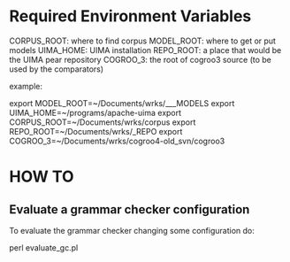 Required Environment Variables
==============================

CORPUS_ROOT:	where to find corpus
MODEL_ROOT:		where to get or put models
UIMA_HOME:		UIMA installation
REPO_ROOT:		a place that would be the UIMA pear repository
COGROO_3:		the root of cogroo3 source (to be used by the comparators)

example:

export MODEL_ROOT=~/Documents/wrks/___MODELS
export UIMA_HOME=~/programs/apache-uima
export CORPUS_ROOT=~/Documents/wrks/corpus
export REPO_ROOT=~/Documents/wrks/_REPO
export COGROO_3=~/Documents/wrks/cogroo4-old_svn/cogroo3


HOW TO
======

Evaluate a grammar checker configuration
----------------------------------------

To evaluate the grammar checker changing some configuration do:

perl evaluate_gc.pl 

